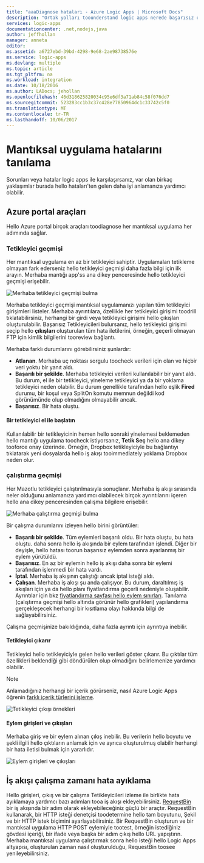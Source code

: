 ```yaml
---
title: "aaaDiagnose hataları - Azure Logic Apps | Microsoft Docs"
description: "Ortak yolları toounderstand logic apps nerede başarısız oluyor"
services: logic-apps
documentationcenter: .net,nodejs,java
author: jeffhollan
manager: anneta
editor: 
ms.assetid: a6727ebd-39bd-4298-9e68-2ae98738576e
ms.service: logic-apps
ms.devlang: multiple
ms.topic: article
ms.tgt_pltfrm: na
ms.workload: integration
ms.date: 10/18/2016
ms.author: LADocs; jehollan
ms.openlocfilehash: 46d318625820034c95e6df3a71ab84c58f076dd7
ms.sourcegitcommit: 523283cc1b3c37c428e77850964dc1c33742c5f0
ms.translationtype: MT
ms.contentlocale: tr-TR
ms.lasthandoff: 10/06/2017
---
```

# <a name="diagnose-logic-app-failures"></a>Mantıksal uygulama hatalarını tanılama
Sorunları veya hatalar logic apps ile karşılaşırsanız, var olan birkaç yaklaşımlar burada hello hataları'ten gelen daha iyi anlamanıza yardımcı olabilir.  

## <a name="azure-portal-tools"></a>Azure portal araçları
Hello Azure portal birçok araçları toodiagnose her mantıksal uygulama her adımında sağlar.

### <a name="trigger-history"></a>Tetikleyici geçmişi

Her mantıksal uygulama en az bir tetikleyici sahiptir. Uygulamaları tetikleme olmayan fark ederseniz hello tetikleyici geçmişi daha fazla bilgi için ilk arayın. Merhaba mantığı app'ss ana dikey penceresinde hello tetikleyici geçmişi erişebilir.

![Merhaba tetikleyici geçmişi bulma][1]

Merhaba tetikleyici geçmişi mantıksal uygulamanızı yapılan tüm tetikleyici girişimleri listeler. Merhaba ayrıntılara, özellikle her tetikleyici girişimi toodrill tıklatabilirsiniz, herhangi bir girdi veya tetikleyici girişimi hello çıkışları oluşturulabilir. Başarısız Tetikleyicileri bulursanız, hello tetikleyici girişimi seçip hello **çıkışları** oluşturulan tüm hata iletilerini, örneğin, geçerli olmayan FTP için kimlik bilgilerini tooreview bağlantı.

Merhaba farklı durumlarını görebilirsiniz şunlardır:

* **Atlanan**. Merhaba uç noktası sorgulu toocheck verileri için olan ve hiçbir veri yoktu bir yanıt aldı.
* **Başarılı bir şekilde**. Merhaba tetikleyici verileri kullanılabilir bir yanıt aldı. Bu durum, el ile bir tetikleyici, yineleme tetikleyici ya da bir yoklama tetikleyici neden olabilir. Bu durum genellikle tarafından hello eşlik **Fired** durumu, bir koşul veya SplitOn komutu memnun değildi kod görünümünde olup olmadığını olmayabilir ancak.
* **Başarısız**. Bir hata oluştu.

#### <a name="start-a-trigger-manually"></a>Bir tetikleyici el ile başlatın

Kullanılabilir bir tetikleyicinin hemen hello sonraki yinelemesi beklemeden hello mantığı uygulama toocheck istiyorsanız, **Tetik Seç** hello ana dikey tooforce onay üzerinde. Örneğin, Dropbox tetikleyiciyle bu bağlantıyı tıklatarak yeni dosyalarda hello iş akışı tooimmediately yoklama Dropbox neden olur.

### <a name="run-history"></a>çalıştırma geçmişi

Her Mazotlu tetikleyici çalıştırılmasıyla sonuçlanır. Merhaba iş akışı sırasında neler olduğunu anlamanıza yardımcı olabilecek birçok ayrıntılarını içeren hello ana dikey penceresinden çalışma bilgilere erişebilir.

![Merhaba çalıştırma geçmişi bulma][2]

Bir çalışma durumlarını izleyen hello birini görüntüler:

* **Başarılı bir şekilde**. Tüm eylemleri başarılı oldu. Bir hata oluştu, bu hata oluştu. daha sonra hello iş akışında bir eylem tarafından işlendi. Diğer bir deyişle, hello hatası toorun başarısız eylemden sonra ayarlanmış bir eylem yürütüldü.
* **Başarısız**. En az bir eylemin hello iş akışı daha sonra bir eylemi tarafından işlenmedi bir hata vardı.
* **İptal**. Merhaba iş akışının çalıştığı ancak iptal isteği aldı.
* **Çalışan**. Merhaba iş akışı şu anda çalışıyor. Bu durum, daraltılmış iş akışları için ya da hello planı fiyatlandırma geçerli nedeniyle oluşabilir. Ayrıntılar için bkz [fiyatlandırma sayfası hello eylem sınırları](https://azure.microsoft.com/pricing/details/app-service/plans/). Tanılama (çalıştırma geçmişi hello altında görünür hello grafikleri) yapılandırma gerçekleşecek herhangi bir kısıtlama olayı hakkında bilgi de sağlayabilirsiniz.

Çalışma geçmişinize bakıldığında, daha fazla ayrıntı için ayrıntıya inebilir.  

#### <a name="trigger-outputs"></a>Tetikleyici çıkarır

Tetikleyici hello tetikleyiciyle gelen hello verileri göster çıkarır. Bu çıktılar tüm özellikleri beklendiği gibi döndürülen olup olmadığını belirlemenize yardımcı olabilir.

> [!NOTE]
> Anlamadığınız herhangi bir içerik görürseniz, nasıl Azure Logic Apps öğrenin [farklı içerik türlerini işleme](../logic-apps/logic-apps-content-type.md).
> 

![Tetikleyici çıkışı örnekleri][3]

#### <a name="action-inputs-and-outputs"></a>Eylem girişleri ve çıkışları

Merhaba giriş ve bir eylem alınan çıkış inebilir. Bu verilerin hello boyutu ve şekli ilgili hello çıktıların anlamak için ve ayrıca oluşturulmuş olabilir herhangi bir hata iletisi bulmak için yararlıdır.

![Eylem girişleri ve çıkışları][4]

## <a name="debug-workflow-runtime"></a>İş akışı çalışma zamanı hata ayıklama

Hello girişleri, çıkış ve bir çalışma Tetikleyicileri izleme ile birlikte hata ayıklamaya yardımcı bazı adımları tooa iş akışı ekleyebilirsiniz. 
[RequestBin](http://requestb.in) bir iş akışında bir adım olarak ekleyebileceğiniz güçlü bir araçtır. RequestBin kullanarak, bir HTTP isteği denetçisi toodetermine hello tam boyutunu, Şekil ve bir HTTP istek biçimini ayarlayabilirsiniz. Bir RequestBin oluşturun ve bir mantıksal uygulama HTTP POST eylemiyle tootest, örneğin istediğiniz gövdesi içeriği, bir ifade veya başka bir adım çıkış hello URL yapıştırın. Merhaba mantıksal uygulama çalıştırmak sonra hello isteği hello Logic Apps altyapısı, oluşturulan zaman nasıl oluşturulduğu, RequestBin toosee yenileyebilirsiniz.

<!-- image references -->
[1]: ./media/logic-apps-diagnosing-failures/triggerhistory.png
[2]: ./media/logic-apps-diagnosing-failures/runhistory.png
[3]: ./media/logic-apps-diagnosing-failures/triggeroutputslink.png
[4]: ./media/logic-apps-diagnosing-failures/actionoutputs.png
